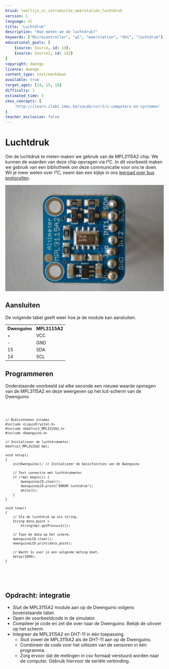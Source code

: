 ```yaml
---
hruid: leerlijn_uc_introductie_weerstation_luchtdruk
version: 1
language: nl
title: "Luchtdruk"
description: "Hoe meten we de luchtdruk?"
keywords: ["Microcontroller", "µC", "weerstation", "dht", "luchtdruk"]
educational_goals: [
    {source: Source, id: id}, 
    {source: Source2, id: id2}
]
copyright: dwengo
licence: dwengo
content_type: text/markdown
available: true
target_ages: [14, 15, 16]
difficulty: 1
estimated_time: 3
skos_concepts: [
    'http://ilearn.ilabt.imec.be/vocab/curr1/s-computers-en-systemen'
]
teacher_exclusive: false
---
```


# Luchtdruk

Om de luchtdruk te meten maken we gebruik van de MPL3115A2 chip. We kunnen de waarden van deze chip opvragen via I²C. In dit voorbeeld maken we gebruik van een bibliotheek om deze communicatie voor ons te doen. Wil je meer weten over I²C, neem dan een kijkje in ons [leerpad over bus protocollen](dwengo.org/learning-path.html?hruid=pc_leerlijn_bus_protocollen&language=nl&te=true&source_page=%2Fphysical_computing%2F&source_title=%20Physical%20computing#org-dwengo-pc-bus-protocollen-introductie;nl;1).

![Foto van de MPL3115A2 module](images/mlp.jpg)

## Aansluiten

De volgende tabel geeft weer hoe je de module kan aansluiten.

<table>
    <tr>
        <th>Dwenguino</th>
        <th>MPL3115A2</th>
    </tr>
    <tr>
        <td>+</td>
        <td>VCC</td>
    </tr>
    <tr>
        <td>-</td>
        <td>GND</td>
    </tr>
    <tr>
        <td>15</td>
        <td>SDA</td>
    </tr>
    <tr>
        <td>14</td>
        <td>SCL</td>
    </tr>
</table>

## Programmeren

Onderstaande voorbeeld zal elke seconde een nieuwe waarde opvragen van de MPL3115A2 en deze weergeven op het lcd-scherm van de Dwenguino.

<div class="dwengo-content dwengo-code-simulator">
    <pre>
<code class="language-cpp" data-filename="dht11.cpp">
    
    // Bibliotheken inladen
    #include <LiquidCrystal.h>
    #include <Adafruit_MPL3115A2.h>
    #include <Dwenguino.h>

    // Initialiseer de luchtdrukmeter.
    Adafruit_MPL3115A2 mpl;

    void setup()
    {
        initDwenguino(); // Initialiseer de basisfuncties van de Dwenguino
        
        // Test connectie met luchtdrukmeter
        if (!mpl.begin()) {
            dwenguinoLCD.clear();
            dwenguinoLCD.print("ERROR luchtdruk");
            while(1);
        }
    }

    void loop()
    {
        // Sla de luchtdruk op als string.
        String data_point = 
            String(mpl.getPressure());

        // Toon de data op het scherm.
        dwenguinoLCD.clear();
        dwenguinoLCD.print(data_point);

        // Wacht 1s voor je een volgende meting doet.
        delay(1000);
    }

</code>
    </pre>
</div>


<div class="dwengo-content assignment">
    <h2 class="title">Opdracht: integratie</h2>
    <div class="content">
        <ul>
            <li>Sluit de MPL3115A2 module aan op de Dwenguino volgens bovenstaande tabel.</li>
            <li>Open de voorbeeldcode in de simulator.</li>
            <li>Compileer je code en zet die over naar de Dwenguino. Bekijk de uitvoer op het scherm.</li>
            <li>
                Integreer de MPL3115A2 en DHT-11 in één toepassing.
                    <ul>
                        <li>Sluit zowel de MPL3115A2 als de DHT-11 aan op de Dwenguino.</li>
                        <li>Combineer de code voor het uitlezen van de sensoren in één programma.</li>
                        <li>Zorg ervoor dat de metingen in csv formaat verstuurd worden naar de computer. Gebruik hiervoor de seriële verbinding.</li>
                    </ul>
            </li>
        </ul>
    </div>
</div>